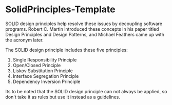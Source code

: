 # SolidPrinciples-Template

SOLID design principles help resolve these issues by decoupling software programs. Robert C. Martin introduced these concepts in his paper titled Design Principles and Design Patterns, and Michael Feathers came up with the acronym later.

  The SOLID design principle includes these five principles:

1. Single Responsibility Principle
2. Open/Closed Principle
3. Liskov Substitution Principle
4. Interface Segregation Principle
5. Dependency Inversion Principle

Its to be noted that the SOLID design principle can not always be applied, so don't take it as rules but use it instead as a guidelines.

